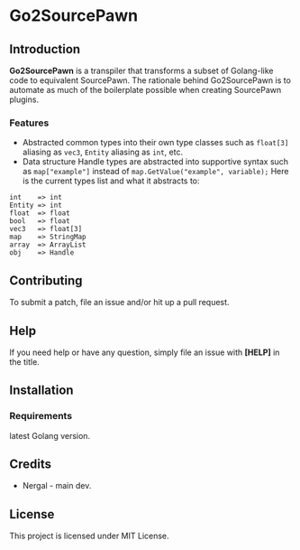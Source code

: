 # Go2SourcePawn

## Introduction

**Go2SourcePawn** is a transpiler that transforms a subset of Golang-like code to equivalent SourcePawn. The rationale behind Go2SourcePawn is to automate as much of the boilerplate possible when creating SourcePawn plugins.


### Features

* Abstracted common types into their own type classes such as `float[3]` aliasing as `vec3`, `Entity` aliasing as `int`, etc.
* Data structure Handle types are abstracted into supportive syntax such as `map["example"]` instead of `map.GetValue("example", variable);`
Here is the current types list and what it abstracts to:
```
int    => int
Entity => int
float  => float
bool   => float
vec3   => float[3]
map    => StringMap
array  => ArrayList
obj    => Handle
```

## Contributing

To submit a patch, file an issue and/or hit up a pull request.

## Help

If you need help or have any question, simply file an issue with **\[HELP\]** in the title.


## Installation

### Requirements
latest Golang version.

## Credits

* Nergal - main dev.

## License
This project is licensed under MIT License.
